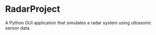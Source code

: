 # RadarProject
A Python GUI application that simulates a radar system using ultrasonic sensor data.
